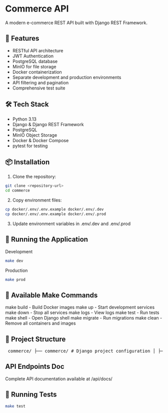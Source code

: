 # Commerce API

A modern e-commerce REST API built with Django REST Framework.

## 🚀 Features

- RESTful API architecture
- JWT Authentication
- PostgreSQL database
- MinIO for file storage
- Docker containerization
- Separate development and production environments
- API filtering and pagination
- Comprehensive test suite

## 🛠️ Tech Stack

- Python 3.13
- Django & Django REST Framework
- PostgreSQL
- MinIO Object Storage
- Docker & Docker Compose
- pytest for testing

## 📦 Installation

1. Clone the repository:

```bash
git clone <repository-url>
cd commerce
```

2. Copy environment files:

```bash
cp docker/.env/.env.example docker/.env/.dev
cp docker/.env/.env.example docker/.env/.prod
```

3. Update environment variables in .env/.dev and .env/.prod

## 🚀 Running the Application

Development

```bash
make dev

```

Production

```bash
make prod
```

## 🔧 Available Make Commands

make build - Build Docker images
make up - Start development services
make down - Stop all services
make logs - View logs
make test - Run tests
make shell - Open Django shell
make migrate - Run migrations
make clean - Remove all containers and images

## 📁 Project Structure

<pre> commerce/ ├── commerce/ # Django project configuration │ ├── settings/ # Split settings for dev/prod │ │ ├── [dev.py](http://_vscodecontentref_/1) │ │ ├── prod.py │ │ └── [share.py](http://_vscodecontentref_/2) │ ├── [urls.py](http://_vscodecontentref_/3) │ └── wsgi.py ├── sales/ # Main application module │ ├── models.py │ ├── [views.py](http://_vscodecontentref_/4) │ ├── [serializers.py](http://_vscodecontentref_/5) │ └── tests/ ├── docker/ # Docker configuration │ ├── compose/ # Docker compose files │ │ ├── [compose.yml](http://_vscodecontentref_/6) │ │ ├── [compose.dev.yml](http://_vscodecontentref_/7) │ │ └── [compose.prod.yml](http://_vscodecontentref_/8) │ ├── scripts/ # Entrypoint scripts │ │ ├── entrypoint.dev.sh │ │ └── entrypoint.prod.sh │ └── .env/ # Environment variables │ ├── .dev │ └── .prod ├── Dockerfile ├── Pipfile └── [manage.py](http://_vscodecontentref_/9) </pre>

## API Endpoints Doc

Complete API documentation available at /api/docs/

## 🧪 Running Tests

```bash
make test
```
